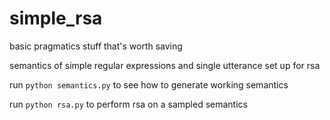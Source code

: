 # simple_rsa
basic pragmatics stuff that's worth saving

semantics of simple regular expressions and single utterance set up for rsa

run `python semantics.py` to see how to generate working semantics

run `python rsa.py` to perform rsa on a sampled semantics
